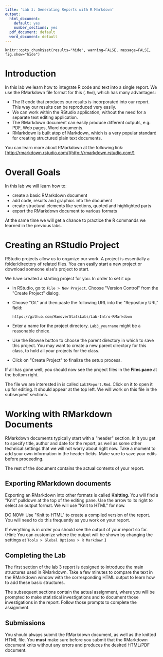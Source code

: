 ```yaml
---
title: 'Lab 3: Generating Reports with R Markdown'
output:
  html_document:
    default: yes
    number_sections: yes
  pdf_document: default
  word_document: default
---
```


```{r, echo=FALSE, results="hide"}
knitr::opts_chunk$set(results="hide", warning=FALSE, message=FALSE, fig.show="hide")
```

# Introduction

In this lab we learn how to integrate R code and text into a single report. We use the RMarkdown file format for this (`.Rmd`), which has many advantages:

- The R code that produces our results is incorporated into our report. This way our results can be reproduced very easily.
- We can work within the RStudio application, without the need for a separate text editing application.
- The RMarkdown document can easily produce different outputs, e.g. PDF, Web pages, Word documents.
- RMarkdown is built atop of Markdown, which is a very popular standard for creating structured plain text documents.

You can learn more about RMarkdown at the following link: [http://rmarkdown.rstudio.com/](http://rmarkdown.rstudio.com/)

# Overall Goals

In this lab we will learn how to:

- create a basic RMarkdown document
- add code, results and graphics into the document
- create structural elements like sections, quoted and highlighted parts
- export the RMarkdown document to various formats

At the same time we will get a chance to practice the R commands we learned in the previous labs.

# Creating an RStudio Project

RStudio projects allow us to organize our work. A project is essentially a folder/directory of related files. You can easily start a new project or download someone else's project to start.

We have created a starting project for you. In order to set it up:

- In RStudio, go to `File > New Project`. Choose "Version Control" from the "Create Project" dialog.
- Choose "Git" and then paste the following URL into the "Repository URL" field:

    `https://github.com/HanoverStatsLabs/Lab-Intro-RMarkdown`
- Enter a name for the project directory. `Lab3_yourname` might be a reasonable choice.
- Use the Browse button to choose the parent directory in which to save this project. You may want to create a new parent directory for this class, to hold all your projects for the class.
- Click on "Create Project" to finalize the setup process.

If all has gone well, you should now see the project files in the **Files pane** at the bottom right.

The file we are interested in is called `Lab3Report.Rmd`. Click on it to open it up for editing. It should appear at the top left. We will work on this file in the subsequent sections.

# Working with RMarkdown Documents

RMarkdown documents typically start with a "header" section. In it you get to specify title, author and date for the report, as well as some other technical settings that we will not worry about right now. Take a moment to add your own information in the header fields. Make sure to save your edits before proceeding.

The rest of the document contains the actual contents of your report.

## Exporting RMarkdown documents

Exporting an RMarkdown into other formats is called **Knitting**. You will find a "Knit" pulldown at the top of the editing pane. Use the arrow to its right to select an output format. We will use "Knit to HTML" for now.

DO NOW: Use "Knit to HTML" to create a compiled version of the report. You will need to do this frequently as you work on your report.

If everything is in order you should see the output of your report so far. (Hint: You can customize where the output will be shown by changing the settings at `Tools > Global Options > R Markdown`.)

## Completing the Lab

The first section of the lab 3 report is designed to introduce the main structures used in RMarkdown. Take a few minutes to compare the text in the RMarkdown window with the corresponding HTML output to learn how to add these basic structures.

The subsequent sections contain the actual assignment, where you will be prompted to make statistical investigations and to document those investigations in the report. Follow those prompts to complete the assignment.

## Submissions

You should always submit the RMarkdown document, as well as the knitted HTML file. You **must** make sure before you submit that the RMarkdown document knits without any errors and produces the desired HTML/PDF document.
